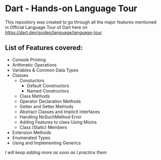 # Dart - Hands-on Language Tour

This repository was created to go through all the major features mentioned in Official Language Tour of Dart here on https://dart.dev/guides/language/language-tour

## List of Features covered:

* Console Printing
* Arithmetic Operations 
* Variables & Common Data Types
* Classes
    * Constuctors
        * Default Constructors
        * Named Constructors
    * Class Methods
    * Operator Declaration Methods
    * Getter and Setter Methods
    * Abstract Classes and Implicit Interfaces
    * Handling NoSuchMethod Error
    * Adding Features to class Using Mixins
    * Class (Static) Members
* Extension Methods
* Enumerated Types
* Using and Implementing Generics

*I will keep adding more as soon as I practice them*
